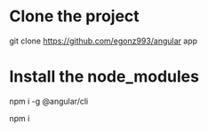 # Clone the project

git clone https://github.com/egonz993/angular app

# Install the node_modules

npm i -g @angular/cli

npm i
